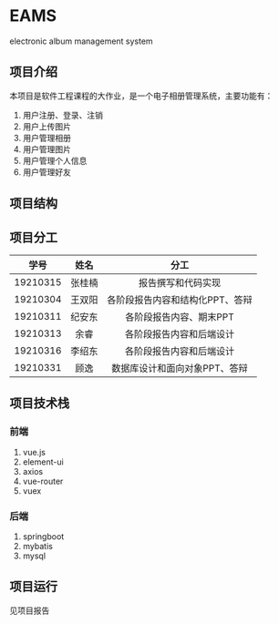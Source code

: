 # EAMS

electronic album management system

## 项目介绍
本项目是软件工程课程的大作业，是一个电子相册管理系统，主要功能有：
1. 用户注册、登录、注销
2. 用户上传图片
3. 用户管理相册
4. 用户管理图片
5. 用户管理个人信息
6. 用户管理好友

## 项目结构




## 项目分工
| 学号 | 姓名 | 分工 |
| :---: | :---: | :---: |
| 19210315 | 张桂楠 | 报告撰写和代码实现 |
| 19210304 | 王双阳 | 各阶段报告内容和结构化PPT、答辩 |
| 19210311 | 纪安东 | 各阶段报告内容、期末PPT |
| 19210313 | 余睿 | 各阶段报告内容和后端设计 |
| 19210316 | 李绍东 | 各阶段报告内容和后端设计 |
| 19210331 | 顾逸 | 数据库设计和面向对象PPT、答辩 |

## 项目技术栈

### 前端

1. vue.js
2. element-ui
3. axios
4. vue-router
5. vuex


### 后端
1. springboot
2. mybatis
3. mysql

## 项目运行

见项目报告


